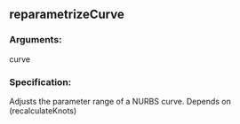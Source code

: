 ## reparametrizeCurve
### Arguments: 
curve
### Specification: 
Adjusts the parameter range of a NURBS curve. Depends on (recalculateKnots)
